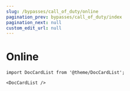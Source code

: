 ```yaml
---
slug: /bypasses/call_of_duty/online
pagination_prev: bypasses/call_of_duty/index
pagination_next: null
custom_edit_url: null
---
```


# Online

```mdx-code-block
import DocCardList from '@theme/DocCardList';

<DocCardList />
```